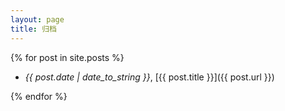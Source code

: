```yaml
---
layout: page
title: 归档
---
```

{% for post in site.posts %}

- *{{ post.date | date_to_string }}*, [{{ post.title }}]({{ post.url }})

{% endfor %}
